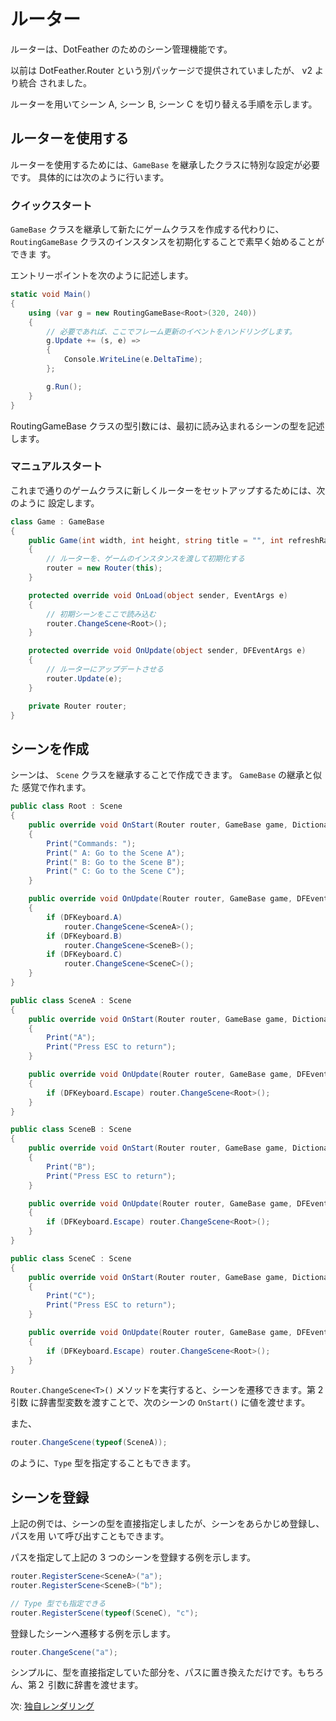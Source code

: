 # ルーター

ルーターは、DotFeather のためのシーン管理機能です。

以前は DotFeather.Router という別パッケージで提供されていましたが、 v2 より統合
されました。

ルーターを用いてシーン A, シーン B, シーン C を切り替える手順を示します。

## ルーターを使用する

ルーターを使用するためには、`GameBase` を継承したクラスに特別な設定が必要です。
具体的には次のように行います。

### クイックスタート

`GameBase` クラスを継承して新たにゲームクラスを作成する代わりに、
`RoutingGameBase` クラスのインスタンスを初期化することで素早く始めることができま
す。

エントリーポイントを次のように記述します。

```cs
static void Main()
{
	using (var g = new RoutingGameBase<Root>(320, 240))
	{
		// 必要であれば、ここでフレーム更新のイベントをハンドリングします。
		g.Update += (s, e) =>
		{
			Console.WriteLine(e.DeltaTime);
		};

		g.Run();
	}
}
```

RoutingGameBase クラスの型引数には、最初に読み込まれるシーンの型を記述します。

### マニュアルスタート

これまで通りのゲームクラスに新しくルーターをセットアップするためには、次のように
設定します。

```cs
class Game : GameBase
{
	public Game(int width, int height, string title = "", int refreshRate = 60) : base(width, height, title, refreshRate)
	{
		// ルーターを、ゲームのインスタンスを渡して初期化する
		router = new Router(this);
	}

	protected override void OnLoad(object sender, EventArgs e)
	{
		// 初期シーンをここで読み込む
		router.ChangeScene<Root>();
	}

	protected override void OnUpdate(object sender, DFEventArgs e)
	{
		// ルーターにアップデートさせる
		router.Update(e);
	}

	private Router router;
}
```

## シーンを作成

シーンは、 `Scene` クラスを継承することで作成できます。 `GameBase` の継承と似た
感覚で作れます。

```cs
public class Root : Scene
{
	public override void OnStart(Router router, GameBase game, Dictionary<string, object> args)
	{
		Print("Commands: ");
		Print(" A: Go to the Scene A");
		Print(" B: Go to the Scene B");
		Print(" C: Go to the Scene C");
	}

	public override void OnUpdate(Router router, GameBase game, DFEventArgs e)
	{
		if (DFKeyboard.A)
			router.ChangeScene<SceneA>();
		if (DFKeyboard.B)
			router.ChangeScene<SceneB>();
		if (DFKeyboard.C)
			router.ChangeScene<SceneC>();
	}
}
```

```cs
public class SceneA : Scene
{
	public override void OnStart(Router router, GameBase game, Dictionary<string, object> args)
	{
		Print("A");
		Print("Press ESC to return");
	}

	public override void OnUpdate(Router router, GameBase game, DFEventArgs e)
	{
		if (DFKeyboard.Escape) router.ChangeScene<Root>();
	}
}
```

```cs
public class SceneB : Scene
{
	public override void OnStart(Router router, GameBase game, Dictionary<string, object> args)
	{
		Print("B");
		Print("Press ESC to return");
	}

	public override void OnUpdate(Router router, GameBase game, DFEventArgs e)
	{
		if (DFKeyboard.Escape) router.ChangeScene<Root>();
	}
}
```

```cs
public class SceneC : Scene
{
	public override void OnStart(Router router, GameBase game, Dictionary<string, object> args)
	{
		Print("C");
		Print("Press ESC to return");
	}

	public override void OnUpdate(Router router, GameBase game, DFEventArgs e)
	{
		if (DFKeyboard.Escape) router.ChangeScene<Root>();
	}
}
```

`Router.ChangeScene<T>()` メソッドを実行すると、シーンを遷移できます。第 2 引数
に辞書型変数を渡すことで、次のシーンの `OnStart()` に値を渡せます。

また、

```cs
router.ChangeScene(typeof(SceneA));
```

のように、`Type` 型を指定することもできます。

## シーンを登録

上記の例では、シーンの型を直接指定しましたが、シーンをあらかじめ登録し、パスを用
いて呼び出すこともできます。

パスを指定して上記の 3 つのシーンを登録する例を示します。

```cs
router.RegisterScene<SceneA>("a");
router.RegisterScene<SceneB>("b");

// Type 型でも指定できる
router.RegisterScene(typeof(SceneC), "c");
```

登録したシーンへ遷移する例を示します。

```cs
router.ChangeScene("a");
```

シンプルに、型を直接指定していた部分を、パスに置き換えただけです。もちろん、第２
引数に辞書を渡せます。

次: [独自レンダリング](plugin/render.md)
